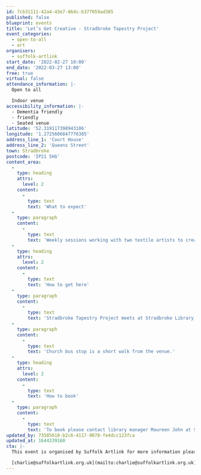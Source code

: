 ```yaml
---
id: 7cb31111-42a4-43e7-86dc-b377059ad385
published: false
blueprint: events
title: 'Let’s Get Creative - Stradbroke Tapestry Project'
event_categories:
  - open-to-all
  - art
organisers:
  - suffolk-artlink
start_date: '2022-02-27 10:00'
end_date: '2022-03-27 13:00'
free: true
virtual: false
attendance_information: |-
  Open to all

  Indoor venue
accessibility_information: |-
  - Dementia friendly
  - friendly 
  - Seated venue
latitude: '52.319117398943106'
longitude: '1.2725606847776385'
address_line_1: 'Court House'
address_line_2: 'Queens Street'
town: Stradbroke
postcode: 'IP21 5HG'
content_area:
  -
    type: heading
    attrs:
      level: 2
    content:
      -
        type: text
        text: 'What to expect'
  -
    type: paragraph
    content:
      -
        type: text
        text: 'Weekly sessions working with two textile artists to create a wall hanging to represent the village of Stradbroke.'
  -
    type: heading
    attrs:
      level: 2
    content:
      -
        type: text
        text: 'How to get here'
  -
    type: paragraph
    content:
      -
        type: text
        text: 'Stradbroke Tapestry Project meets at Stradbroke Library, Court House, Queens Street, Stradbroke, IP21 5HG.'
  -
    type: paragraph
    content:
      -
        type: text
        text: 'Church bus stop is a short walk from the venue.'
  -
    type: heading
    attrs:
      level: 2
    content:
      -
        type: text
        text: 'How to book'
  -
    type: paragraph
    content:
      -
        type: text
        text: 'To book please contact library manager Maureen John at Stradbroke library 01379 384768'
updated_by: 73585618-b2c6-4117-9078-fe4dcc123fca
updated_at: 1644339160
cta: |-
  This event is organised by Suffolk Artlink for more information please get in touch via:

  [charlie@suffolkartlink.org.uk](mailto:charlie@suffolkartlink.org.uk)
---
```

